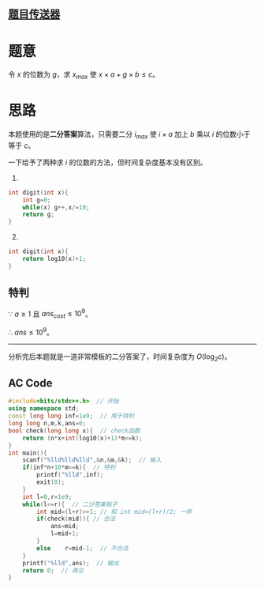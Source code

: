 ## [题目传送器](https://www.luogu.com.cn/problem/AT_abc146_c)

# 题意
令 $x$ 的位数为 $g$，求 $x_{max}$ 使 $x \times a+g \times b \le c$。

# 思路
本题使用的是**二分答案**算法，只需要二分 $i_{max}$ 使 $i \times a$ 加上 $b$ 乘以 $i$ 的位数小于等于 $c$。

一下给予了两种求 $i$ 的位数的方法，但时间复杂度基本没有区别。

1.

```cpp
int digit(int x){
	int g=0;
	while(x) g++,x/=10;
	return g;
}
```
2.

```cpp
int digit(int x){
	return log10(x)+1;
}
```

## 特判

∵ $a \ge 1$ 且 $ans_{cost} \le 10^9$。

∴ $ans \le 10^9$。

---
分析完后本题就是一道非常模板的二分答案了，时间复杂度为 $O(\log_{2}c)$。


## AC Code
```cpp
#include<bits/stdc++.h>  // 开始
using namespace std;
const long long inf=1e9;  // 用于特判
long long n,m,k,ans=0;
bool check(long long x){  // check函数
	return (n*x+int(log10(x)+1)*m<=k);
}
int main(){
	scanf("%lld%lld%lld",&n,&m,&k);  // 输入
	if(inf*n+10*m<=k){  // 特判 
		printf("%lld",inf);
		exit(0);
	}
	int l=0,r=1e9;
	while(l<=r){  // 二分答案板子
		int mid=(l+r)>>1; // 和 int mid=(l+r)/2; 一样 
		if(check(mid)){	// 合法 
			ans=mid;
			l=mid+1;
		}
		else	r=mid-1;  // 不合法 
	}
	printf("%lld",ans);  // 输出
	return 0;  // 再见 
}
```